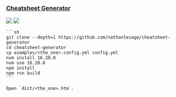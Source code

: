 ### [Cheatsheet Generator](https://github.com/nathanlesage/cheatsheet-generator)

![](https://img.shields.io/github/license/nathanlesage/cheatsheet-generator?style=flat-square) ![](https://img.shields.io/github/last-commit/scillidan/cheatsheet-generator/master?label=last%20commit%20(fork)&style=flat-square)

````{tab} From source
```sh
git clone --depth=1 https://github.com/nathanlesage/cheatsheet-generator
cd cheatsheet-generator
cp examples/<the_one>.config.yml config.yml
nvm install 16.20.0
nvm use 16.20.0
npm install
npm run build
```

Open `dist/<the_one>.htm`.
````